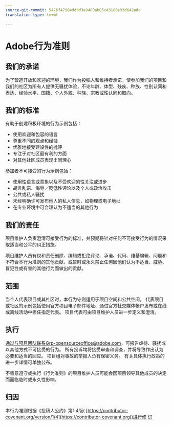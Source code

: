 ```yaml
---
source-git-commit: 5476f47904ddbd3e9480ab05c43180e93d642ada
translation-type: tm+mt

---
```

# Adobe行为准则

## 我们的承诺

为了营造开放和欢迎的环境，我们作为投稿人和维持者承诺，使参加我们的项目和我们的社区为所有人提供无骚扰体验，不论年龄、体型、残疾、种族、性别认同和表达、经验水平、国籍、个人外貌、种族、宗教或性认同和取向。

## 我们的标准

有助于创建积极环境的行为示例包括：

* 使用欢迎和包容的语言
* 尊重不同的观点和经验
* 优雅地接受建设性的批评
* 专注于对社区最有利的方面
* 对其他社区成员表现出同理心

参加者不可接受的行为示例包括：

* 使用性语言或意象以及不受欢迎的性关注或进步
* 胡言乱语、侮辱／贬低性评论以及个人或政治攻击
* 公共或私人骚扰
* 未经明确许可发布他人的私人信息，如物理或电子地址
* 在专业环境中可合理认为不适当的其他行为

## 我们的责任

项目维护人负责澄清可接受行为的标准，并预期将针对任何不可接受行为的情况采取适当和公平的纠正措施。

项目维护人员有权和责任删除、编辑或拒绝评论、承诺、代码、维基编辑、问题和不符合本行为准则的其他贡献，或暂时或永久禁止任何因他们认为不适当、威胁、冒犯性或有害的其他行为而做出的贡献。

## 范围

当个人代表项目或其社区时，本行为守则适用于项目空间和公共空间。 代表项目或社区的示例包括使用官方项目电子邮件地址、通过官方社交媒体帐户发布或在线或离线活动中担任指定代表。 项目代表可由项目维护人员进一步定义和澄清。

## 执行

通过与项目团队联系Grp-opensourceoffice@adobe.com，可报告虐待、骚扰或以其他方式不可接受的行为。 所有投诉均将接受审查和调查，并将导致作出认为必要和适当的回应。 项目组对事故的举报人负有保密义务。
有关具体执行政策的进一步详情可单独公布。

不善意遵守或执行《行为准则》的项目维护人员可能会因项目领导其他成员的决定而面临临时或永久性影响。

## 归因

本行为准则根据《投稿人公约》第1.4版( [https://contributor-covenant.org/version/1/4](https://contributor-covenant.org))进行修 [订](https://contributor-covenant.org/version/1/4/)
